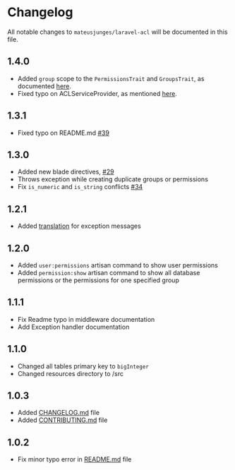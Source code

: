 # Changelog

All notable changes to `mateusjunges/laravel-acl` will be documented in this file.

## 1.4.0
- Added `group` scope to the `PermissionsTrait` and `GroupsTrait`, as documented [here](https://github.com/mateusjunges/laravel-acl/tree/master#local-scopes).
- Fixed typo on ACLServiceProvider, as mentioned [here](https://github.com/mateusjunges/laravel-acl/issues/44).

## 1.3.1
- Fixed typo on README.md [#39](https://github.com/mateusjunges/laravel-acl/issues/39)
## 1.3.0
- Added new blade directives, [#29](https://github.com/mateusjunges/laravel-acl/issues/29)
- Throws exception while creating duplicate groups or permissions
- Fix `is_numeric` and `is_string` conflicts [#34](https://github.com/mateusjunges/laravel-acl/issues/34)

## 1.2.1
- Added [translation](https://github.com/mateusjunges/laravel-acl/tree/master/src/resources/lang) for exception messages

## 1.2.0
- Added `user:permissions` artisan command to show user permissions
- Added `permission:show` artisan command to show all database permissions or the
permissions for one specified group

## 1.1.1
- Fix Readme typo in middleware documentation
- Add Exception handler documentation

## 1.1.0
- Changed all tables primary key to `bigInteger` 
- Changed resources directory to /src

## 1.0.3
- Added [CHANGELOG.md](https://github.com/mateusjunges/laravel-acl/blob/master/CHANGELOG.md) file 
- Added [CONTRIBUTING.md](https://github.com/mateusjunges/laravel-acl/blob/master/CONTRIBUTING.md) file 

## 1.0.2
- Fix minor typo error in [README.md](https://github.com/mateusjunges/laravel-acl/blob/master/README.md) file 
